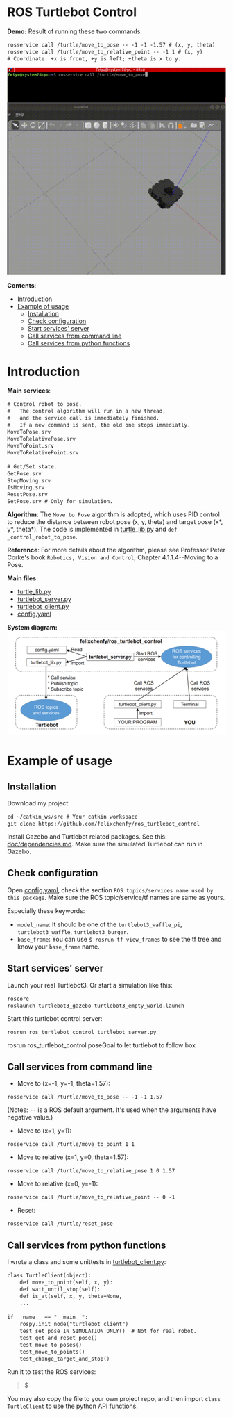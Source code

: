 ROS Turtlebot Control
========================

**Demo:** Result of running these two commands:
```
rosservice call /turtle/move_to_pose -- -1 -1 -1.57 # (x, y, theta)
rosservice call /turtle/move_to_relative_point -- -1 1 # (x, y)
# Coordinate: +x is front, +y is left; +theta is x to y.
```

![](doc/demo.gif)

**Contents**:
- [Introduction](#introduction)
- [Example of usage](#example-of-usage)
  * [Installation](#installation)
  * [Check configuration](#check-configuration)
  * [Start services' server](#start-services--server)
  * [Call services from command line](#call-services-from-command-line)
  * [Call services from python functions](#call-services-from-python-functions)



# Introduction

**Main services**:
```
# Control robot to pose.
#   The control algorithm will run in a new thread, 
#   and the service call is immediately finished.
#   If a new command is sent, the old one stops immediatly.
MoveToPose.srv   
MoveToRelativePose.srv   
MoveToPoint.srv  
MoveToRelativePoint.srv

# Get/Set state.
GetPose.srv
StopMoving.srv
IsMoving.srv
ResetPose.srv
SetPose.srv # Only for simulation.
```

**Algorithm**:
The `Move to Pose` algorithm is adopted, which uses PID control to reduce the distance between robot pose (x, y, theta) and target pose (x*, y*, theta*). The code is implemented in [turtle_lib.py](turtle_lib.py) and `def _control_robot_to_pose`. 

**Reference**:
For more details about the algorithm, please see Professor Peter Corke's book `Robotics, Vision and Control`, Chapter 4.1.1.4--Moving to a Pose.

**Main files:**
* [turtle_lib.py](turtle_lib.py)
* [turtlebot_server.py](turtlebot_server.py)
* [turtlebot_client.py](turtlebot_client.py)
* [config.yaml](config.yaml)

**System diagram:**
![doc/system_diagram.png](doc/system_diagram.png)


# Example of usage

## Installation

Download my project:
```
cd ~/catkin_ws/src # Your catkin workspace
git clone https://github.com/felixchenfy/ros_turtlebot_control
```

Install Gazebo and Turtlebot related packages. See this: [doc/dependencies.md](doc/dependencies.md). Make sure the simulated Turtlebot can run in Gazebo.

## Check configuration

Open [config.yaml](config.yaml), check the section `ROS topics/services name used by this package`. Make sure the ROS topic/service/tf names are same as yours.

Especially these keywords:
* `model_name`: It should be one of the `turtlebot3_waffle_pi`, `turtlebot3_waffle`, `turtlebot3_burger`.
* `base_frame`: You can use `$ rosrun tf view_frames` to see the tf tree and know your `base_frame` name.

## Start services' server

Launch your real Turtlebot3. Or start a simulation like this:
```
roscore
roslaunch turtlebot3_gazebo turtlebot3_empty_world.launch 
``` 

Start this turtlebot control server:
``` 
rosrun ros_turtlebot_control turtlebot_server.py   
```
rosrun ros_turtlebot_control poseGoal to let turtlebot to follow box
## Call services from command line

* Move to (x=-1, y=-1, theta=1.57):
```
rosservice call /turtle/move_to_pose -- -1 -1 1.57
```
(Notes: `--` is a ROS default argument. It's used when the arguments have negative value.)

* Move to (x=1, y=1):
```
rosservice call /turtle/move_to_point 1 1
```

* Move to relative (x=1, y=0, theta=1.57):
```
rosservice call /turtle/move_to_relative_pose 1 0 1.57
```

* Move to relative (x=0, y=-1):
```
rosservice call /turtle/move_to_relative_point -- 0 -1
```

* Reset:
```
rosservice call /turtle/reset_pose
```

## Call services from python functions

I wrote a class and some unittests in [turtlebot_client.py](turtlebot_client.py):
```
class TurtleClient(object):
    def move_to_point(self, x, y):
    def wait_until_stop(self):
    def is_at(self, x, y, theta=None,
    ...

if __name__ == "__main__":
    rospy.init_node("turtlebot_client")
    test_set_pose_IN_SIMULATION_ONLY()  # Not for real robot.
    test_get_and_reset_pose()
    test_move_to_poses()
    test_move_to_points()
    test_change_target_and_stop()
```

Run it to test the ROS services:
> $    

You may also copy the file to your own project repo, and then import `class TurtleClient` to use the python API functions.
